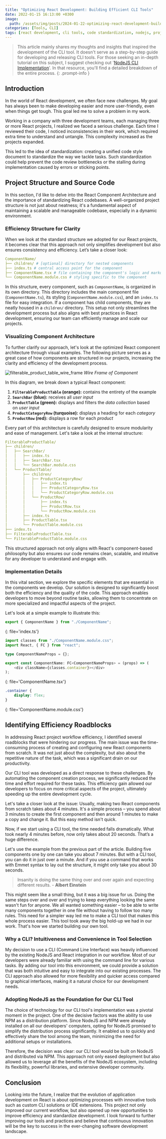 ```yaml
---
title: "Optimizing React Development: Building Efficient CLI Tools"
date: 2022-01-15 16:13:00 +0300
image:
  path: /assets/img/posts/2024-01-22-optimizing-react-development-building-efficient-cli-tools/cover.jpeg
categories: [Tools, CLI]
tags: [react development, cli tools, code standardization, nodejs, project management, react components, software efficiency, development workflow, javascript ecosystem, codebase management, react best practices, automation in development, user-friendly coding, react architecture, component building, development challenges, technical innovation, productivity tools, scalable solutions, programming insights]
---
```


> This article mainly shares my thoughts and insights that inspired the development of the CLI tool. It doesn't serve as a step-by-step guide for developing and releasing CLI tools. For those seeking an in-depth tutorial on this subject, I suggest checking out '[NodeJS CLI Implementation](#)'. In that resource, you'll find a detailed breakdown of the entire process.
{: .prompt-info }

## Introduction

In the world of React development, we often face new challenges. My goal has always been to make developing easier and more user-friendly, even when things get tough. This goal led me to solve a problem in my work.

Working in a company with three development teams, each managing three or more React projects, I realized we faced a serious challenge. Each time I reviewed their code, I noticed inconsistencies in their work, which required extra time to understand and untangle. This complexity increased as the projects expanded.

This led to the idea of standardization: creating a unified code style document to standardize the way we tackle tasks. Such standardization could help prevent the code review bottlenecks or the stalling during implementation caused by errors or sticking points.

## Project Structure and Source Code

In this section, I'd like to delve into the React Component Architecture and the importance of standardizing React codebases. A well-organized project structure is not just about neatness; it's a fundamental aspect of maintaining a scalable and manageable codebase, especially in a dynamic environment.

### Efficiency Structure for Clarity 

When we look at the standard structure we adopted for our React projects, it becomes clear that this approach not only simplifies development but also ensures consistency and efficiency. Let’s take a closer look:

```yaml
ComponentName/
├── children/ # [optional] directory for nested components
├── index.ts # central access point for the component
├── ComponentName.tsx # file containing the component's logic and markup
└── ComponentName.module.css # styling specific to the component
```

In this structure, every component, such as `ComponentName`, is organized in its own directory. This directory includes the main component file (`ComponentName.ts`), its styling (`ComponentName.module.css`), and an `index.ts` file for easy integration. If a component has child components, they are neatly housed in a `children/` directory. This setup not only streamlines the development process but also aligns with best practices in React development, ensuring our team can efficiently manage and scale our projects.

### Visualizing Component Architecture

To further clarify our approach, let's look at the optimized React component architecture through visual examples. The following picture serves as a great case of how components are structured in our projects, increasing the clarity and efficiency of the development process.

![filterable_product_table_wire_frame](/assets/img/posts/2024-01-22-optimizing-react-development-building-efficient-cli-tools/filterable_product_table_wire_frame.png)
_Wire Frame of Component_

In this diagram, we break down a typical React component:

1. **`FilterableProductTable` (orange):** contains the entirety of the example
2. **`SearchBar` (blue):** receives all _user input_
3. **`ProductTable` (green):** displays and filters the _data collection_ based on _user input_
4. **`ProductCategoryRow` (turquoise):** displays a heading for each _category_
5. **`ProductRow` (red):** displays a row for each _product_

Every part of this architecture is carefully designed to ensure modularity and ease of management. Let's take a look at the internal structure:

```yaml
FilterableProductTable/
├── children/
│   ├── SearchBar/
│   │   ├── index.ts
│   │   ├── SearchBar.tsx
│   │   └── SearchBar.module.css
│   └── ProductTable/
│       ├── children/
│       │   ├── ProductCategoryRow/
│       │   │   ├── index.ts
│       │   │   ├── ProductCategoryRow.tsx
│       │   │   └── ProductCategoryRow.module.css
│       │   └── ProductRow/
│       │       ├── index.ts
│       │       ├── ProductRow.tsx
│       │       └── ProductRow.module.css
│       ├── index.ts
│       ├── ProductTable.tsx
│       └── ProductTable.module.css
├── index.ts
├── FilterableProductTable.tsx
└── FilterableProductTable.module.css
```

This structured approach not only aligns with React's component-based philosophy but also ensures our code remains clean, scalable, and intuitive for any developer to understand and engage with.

### Implementation Details

In this vital section, we explore the specific elements that are essential in the components we develop. Our solution is designed to significantly boost both the efficiency and the quality of the code. This approach enables developers to move beyond routine tasks, allowing them to concentrate on more specialized and impactful aspects of the project.

Let's look at a simple example to illustrate this:

```ts
export { ComponentName } from "./ComponentName";
```
{: file='index.ts'}

```ts
import classes from "./ComponentName.module.css";
import React, { FC } from "react";

type ComponentNameProps = {};

export const ComponentName: FC<ComponentNameProps> = (props) => (
	<div className={classes.container}></div> 
);
```
{: file='ComponentName.tsx'}

```css
.container {
	display: flex;
}
```
{: file='ComponentName.module.css'}

## Identifying Efficiency Roadblocks

In addressing React project workflow efficiency, I identified several roadblocks that were hindering our progress. The main issue was the time-consuming process of creating and configuring new React components from scratch. It was not just about the complexity, but also about the repetitive nature of the task, which was a significant drain on our productivity.

Our CLI tool was developed as a direct response to these challenges. By automating the component creation process, we significantly reduced the time and effort required for these tasks. This efficiency gain allowed our developers to focus on more critical aspects of the project, ultimately speeding up the entire development cycle.

Let's take a closer look at the issue: Usually, making two React components from scratch takes about 4 minutes. It's a simple process – you spend about 3 minutes to create the first component and then around 1 minutes to make a copy and change it. But this easy method isn't quick.

Now, if we start using a CLI tool, the time needed falls dramatically. What took nearly 4 minutes before, now only takes about 20 seconds. That’s a huge difference.

Let's use the example from the previous part of the article. Building five components one by one can take you about 7 minutes. But with a CLI tool, you can do it in just over a minute. And if you use a command that works with Emmet syntax to lay out the structure, it might only take you about 30 seconds.

>Insanity is doing the same thing over and over again and expecting different results.
>\- **Albert Einstein**

This might seem like a small thing, but it was a big issue for us. Doing the same steps over and over and trying to keep everything looking the same wasn't fun for anyone. We all wanted something easier – to be able to write many components together in one file without having to follow too many rules. This need for a simpler way led me to make a CLI tool that makes this whole process easier. This tool took away the big hold-up we had in our work. That's how we started building our own tool.

### Why a CLI? Intuitiveness and Convenience in Tool Selection

My decision to use a CLI (Command Line Interface) was heavily influenced by the existing NodeJS and React integration in our workflow. Most of our developers were already familiar with using the command line for various tasks. By adding our tool into this environment, we could provide a solution that was both intuitive and easy to integrate into our existing processes. The CLI approach also allowed for more flexibility and quicker access compared to graphical interfaces, making it a natural choice for our development needs.

### Adopting NodeJS as the Foundation for Our CLI Tool

The choice of technology for our CLI tool's implementation was a pivotal moment in the project. One of the decisive factors was the ability to use NPM as a distribution platform. Since NodeJS and NPM were already installed on all our developers' computers, opting for NodeJS promised to simplify the distribution process significantly. It enabled us to quickly and effectively share the tool among the team, minimizing the need for additional setups or installations.

Therefore, the decision was clear: our CLI tool would be built on NodeJS and distributed via NPM. This approach not only eased deployment but also allowed us to leverage all the benefits of the NodeJS ecosystem, including its flexibility, powerful libraries, and extensive developer community.

## Conclusion

Looking into the future, I realize that the evolution of application development on React is about optimizing processes with innovative tools such as custom CLI solutions or IDE extensions. This project not only improved our current workflow, but also opened up new opportunities to improve efficiency and standardize development. I look forward to further improving our tools and practices and believe that continuous innovation will be the key to success in the ever-changing software development landscape.
